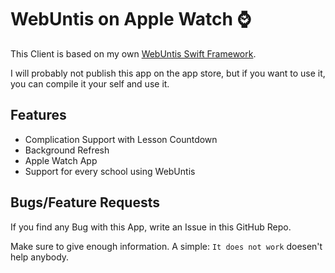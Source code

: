 # WebUntis on Apple Watch ⌚

This Client is based on my own [WebUntis Swift Framework](https://github.com/TheNoim/WebUntis-Swift). 

I will probably not publish this app on the app store, but if you want to use it, you can compile it your self and use it. 

## Features

- Complication Support with Lesson Countdown
- Background Refresh
- Apple Watch App
- Support for every school using WebUntis

## Bugs/Feature Requests

If you find any Bug with this App, write an Issue in this GitHub Repo. 

Make sure to give enough information. A simple: `It does not work` doesen't help anybody.
